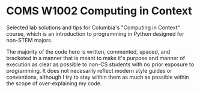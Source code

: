 COMS W1002 Computing in Context
================================================================================
Selected lab solutions and tips for Columbia's "Computing in Context" course, 
which is an introduction to programming in Python designed for non-STEM majors.

The majority of the code here is written, commented, spaced, and bracketed in
a manner that is meant to make it's purpose and manner of execution as clear 
as possible to non-CS students with no prior exposure to programming. It does 
not necesarily reflect modern style guides or conventions, although I 
try to stay within them as much as possible within the scope of over-explaining 
my code.
